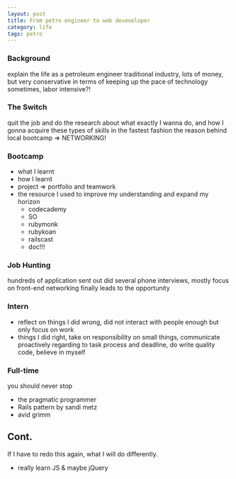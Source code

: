 ```yaml
---
layout: post
title: From petro engineer to web deveveloper
category: life
tags: petro
---
```


### Background

explain the life as a petroleum engineer
traditional industry, lots of money, but very conservative in terms of keeping up the pace of technology
sometimes, labor intensive?!

### The Switch
quit the job and do the research about what exactly I wanna do, and how I gonna acquire these types of skills in the fastest fashion
the reason behind local bootcamp => NETWORKING!
### Bootcamp
- what I learnt
- how I learnt
- project => portfolio and teamwork
- the resource I used to improve my understanding and expand my horizon
  + codecademy
  + SO
  + rubymonk
  + rubykoan
  + railscast
  + doc!!!

### Job Hunting
hundreds of application sent out
did several phone interviews, mostly focus on front-end
networking finally leads to the opportunity

### Intern
- reflect on things I did wrong, did not interact with people enough but only focus on work
- things I did right, take on responsibility on small things, communicate proactively regarding to task process and deadline, do write quality code, believe in myself

### Full-time
you should never stop
- the pragmatic programmer
- Rails pattern by sandi metz
- avid grimm

## Cont.
If I have to redo this again, what I will do differently.
- really learn JS & maybe jQuery

